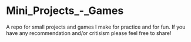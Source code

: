 # Mini_Projects_-_Games
A repo for small projects and games I make for practice and for fun. If you have any recommendation and/or critisism please feel free to share! 
